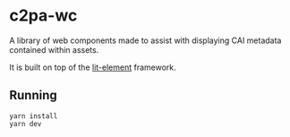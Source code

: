 # c2pa-wc

A library of web components made to assist with displaying CAI metadata contained within assets.

It is built on top of the [lit-element](https://lit-element.polymer-project.org/) framework.

## Running

```
yarn install
yarn dev
```
